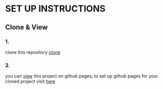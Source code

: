 # SET UP INSTRUCTIONS


## Clone & View
### 1.
clone this repository [clone](https://github.com/amarachiugwu/trying_out_github_pages.git)

### 2.
you can [view](https://amarachiugwu.github.io/trying_out_github_pages) this project on github pages, to set up github pages for your cloned project visit [here](https://docs.github.com/en/pages/getting-started-with-github-pages/creating-agithub-pages-site)